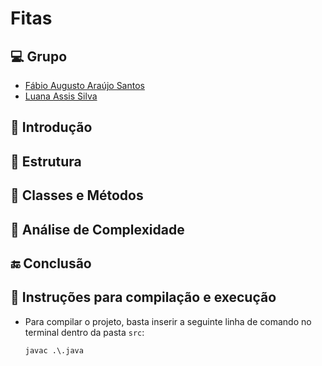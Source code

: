 # Fitas

## 💻 Grupo

- [Fábio Augusto Araújo Santos](https://github.com/fabio-aug)
- [Luana Assis Silva](https://github.com/luanaassis)

## 📰 Introdução

## 📂 Estrutura

## 🔨 Classes e Métodos

## 🔎 Análise de Complexidade

## 🔚 Conclusão

## 🏃 Instruções para compilação e execução

- Para compilar o projeto, basta inserir a seguinte linha de comando no terminal dentro da pasta `src`:

      javac .\.java
